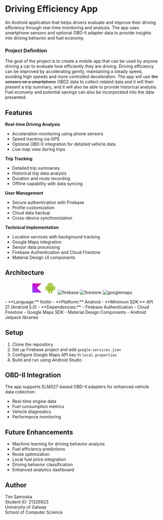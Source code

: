 # Driving Efficiency App

An Android application that helps drivers evaluate and improve their driving efficiency through real-time monitoring and analysis. The app uses smartphone sensors and optional OBD-II adapter data to provide insights into driving behavior and fuel economy.

### Project Definition

The goal of the project is to create a mobile app that can be used by anyone driving a car to evaluate
how efficiently they are driving. Driving efficiency can be improved by accelerating gently, maintaining
a steady speed, avoiding high speeds and more controlled deceleration. The app will use ~~the sensors
on a smartphone~~ OBD2 data to collect related data and it will then present a trip summary, and it will 
also be able to provide historical analysis. Fuel economy and potential savings can also be incorporated into the
data presented.

## Features

**Real-time Driving Analysis**
- Acceleration monitoring using phone sensors
- Speed tracking via GPS
- Optional OBD-II integration for detailed vehicle data
- Live map view during trips

**Trip Tracking**
- Detailed trip summaries
- Historical trip data analysis
- Duration and route recording
- Offline capability with data syncing

**User Management**
- Secure authentication with Firebase
- Profile customization
- Cloud data backup
- Cross-device synchronization

**Technical Implementation**
- Location services with background tracking
- Google Maps integration
- Sensor data processing
- Firebase Authentication and Cloud Firestore
- Material Design UI components

## Architecture
<p align="center">
  <img src="https://raw.githubusercontent.com/devicons/devicon/master/icons/kotlin/kotlin-original.svg" alt="kotlin" width="40" height="40"/>
  <img src="https://raw.githubusercontent.com/devicons/devicon/master/icons/android/android-original.svg" alt="android" width="40" height="40"/>
  <img src="https://www.vectorlogo.zone/logos/firebase/firebase-icon.svg" alt="firebase" width="40" height="40"/>
  <img src="https://www.gstatic.com/devrel-devsite/prod/v2210075187f059b839246c2c03840474501c3c6024a99fb78f6293c7b8318a4b/cloud/images/favicons/onecloud/apple-icon.png" alt="firestore" width="40" height="40"/>
  <img src="https://www.gstatic.com/devrel-devsite/prod/v2210075187f059b839246c2c03840474501c3c6024a99fb78f6293c7b8318a4b/maps/images/apple-touch-icon.png" alt="googlemaps" width="40" height="40"/>
</p>
- **Language:** Kotlin
- **Platform:** Android
- **Minimum SDK:** API 21 (Android 5.0)
- **Dependencies:**
- Firebase Authentication
- Cloud Firestore
- Google Maps SDK
- Material Design Components
- Android Jetpack libraries

## Setup

1. Clone the repository
2. Set up Firebase project and add `google-services.json`
3. Configure Google Maps API key in `local.properties`
4. Build and run using Android Studio

## OBD-II Integration

The app supports ELM327-based OBD-II adapters for enhanced vehicle data collection:
- Real-time engine data
- Fuel consumption metrics
- Vehicle diagnostics
- Performance monitoring

## Future Enhancements

- Machine learning for driving behavior analysis
- Fuel efficiency predictions
- Route optimization
- Local fuel price integration
- Driving behavior classification
- Enhanced analytics dashboard

## Author

Tim Samoska  
Student ID: 21326923  
University of Galway  
School of Computer Science
